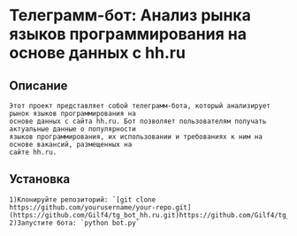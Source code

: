 # Телеграмм-бот: Анализ рынка языков программирования на основе данных с hh.ru
## Описание
    Этот проект представляет собой телеграмм-бота, который анализирует рынок языков программирования на
    основе данных с сайта hh.ru. Бот позволяет пользователям получать актуальные данные о популярности 
    языков программирования, их использовании и требованиях к ним на основе вакансий, размещенных на 
    сайте hh.ru.
## Установка
    1)Клонируйте репозиторий: `[git clone https://github.com/yourusername/your-repo.git](https://github.com/Gilf4/tg_bot_hh.ru.git)https://github.com/Gilf4/tg_bot_hh.ru.git`
    2)Запустите бота: `python bot.py`
